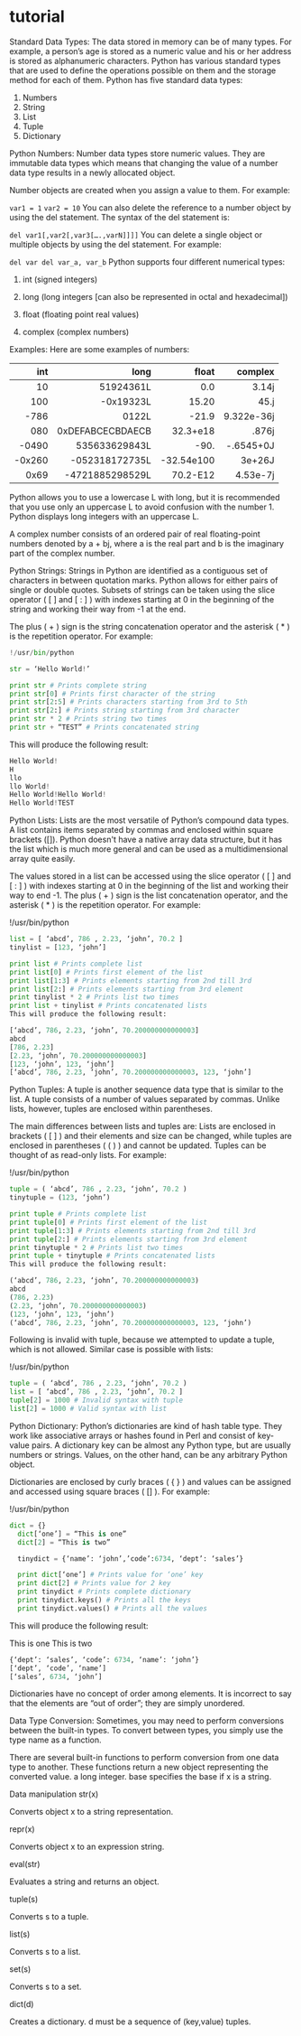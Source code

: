 # tutorial
Standard Data Types:
The data stored in memory can be of many types. For example, a person’s age is stored as a numeric value and his or her address is stored as alphanumeric characters. Python has various standard types that are used to define the operations possible on them and the storage method for each of them.
Python has five standard data types:

1. Numbers
2. String
3. List
4. Tuple
5. Dictionary

Python Numbers:
Number data types store numeric values. They are immutable data types which means that changing the value of a number data type results in a newly allocated object.

Number objects are created when you assign a value to them. For example:

`var1 = 1`
`var2 = 10`
You can also delete the reference to a number object by using the del statement. The syntax of the del statement is:

`del var1[,var2[,var3[….,varN]]]]`
You can delete a single object or multiple objects by using the del statement. For example:

`del var
del var_a, var_b`
Python supports four different numerical types:

1. int (signed integers)

2. long (long integers [can also be represented in octal and       hexadecimal])

3. float (floating point real values)

4. complex (complex numbers)

Examples:
Here are some examples of numbers:

|int   | long           | float     | complex|
|-----:|---------------:|----------:|--------:|
|10    |51924361L       | 0.0       | 3.14j   |
|100   |-0x19323L       |15.20      |45.j     |
|-786  | 0122L          | -21.9     |9.322e-36j|
|080   |0xDEFABCECBDAECB|32.3+e18   | .876j   |
|-0490 |535633629843L   | -90.      |-.6545+0J|
|-0x260 | -052318172735L| -32.54e100| 3e+26J  |
|0x69   |-4721885298529L|70.2-E12   |4.53e-7j

Python allows you to use a lowercase L with long, but it is recommended that you use only an uppercase L to avoid confusion with the number 1. Python displays long integers with an uppercase L.

A complex number consists of an ordered pair of real floating-point numbers denoted by a + bj, where a is the real part and b is the imaginary part of the complex number.

Python Strings:
Strings in Python are identified as a contiguous set of characters in between quotation marks. Python allows for either pairs of single or double quotes. Subsets of strings can be taken using the slice operator ( [ ] and [ : ] ) with indexes starting at 0 in the beginning of the string and working their way from -1 at the end.

The plus ( + ) sign is the string concatenation operator and the asterisk ( * ) is the repetition operator. For example:
```python
!/usr/bin/python

str = ‘Hello World!’

print str # Prints complete string
print str[0] # Prints first character of the string
print str[2:5] # Prints characters starting from 3rd to 5th
print str[2:] # Prints string starting from 3rd character
print str * 2 # Prints string two times
print str + “TEST” # Prints concatenated string
```
This will produce the following result:
```python
Hello World!
H
llo
llo World!
Hello World!Hello World!
Hello World!TEST
```
Python Lists:
Lists are the most versatile of Python’s compound data types. A list contains items separated by commas and enclosed within square brackets ([]). Python doesn't have a native array data structure, but it has the list which is much more general and can be used as a multidimensional array quite easily.

The values stored in a list can be accessed using the slice operator ( [ ] and [ : ] ) with indexes starting at 0 in the beginning of the list and working their way to end -1. The plus ( + ) sign is the list concatenation operator, and the asterisk ( * ) is the repetition operator. For example:

!/usr/bin/python
```python
list = [ ‘abcd’, 786 , 2.23, ‘john’, 70.2 ]
tinylist = [123, ‘john’]

print list # Prints complete list
print list[0] # Prints first element of the list
print list[1:3] # Prints elements starting from 2nd till 3rd
print list[2:] # Prints elements starting from 3rd element
print tinylist * 2 # Prints list two times
print list + tinylist # Prints concatenated lists
This will produce the following result:

[‘abcd’, 786, 2.23, ‘john’, 70.200000000000003]
abcd
[786, 2.23]
[2.23, ‘john’, 70.200000000000003]
[123, ‘john’, 123, ‘john’]
[‘abcd’, 786, 2.23, ‘john’, 70.200000000000003, 123, ‘john’]
```
Python Tuples:
A tuple is another sequence data type that is similar to the list. A tuple consists of a number of values separated by commas. Unlike lists, however, tuples are enclosed within parentheses.

The main differences between lists and tuples are: Lists are enclosed in brackets ( [ ] ) and their elements and size can be changed, while tuples are enclosed in parentheses ( ( ) ) and cannot be updated. Tuples can be thought of as read-only lists. For example:

!/usr/bin/python
```python
tuple = ( ‘abcd’, 786 , 2.23, ‘john’, 70.2 )
tinytuple = (123, ‘john’)

print tuple # Prints complete list
print tuple[0] # Prints first element of the list
print tuple[1:3] # Prints elements starting from 2nd till 3rd
print tuple[2:] # Prints elements starting from 3rd element
print tinytuple * 2 # Prints list two times
print tuple + tinytuple # Prints concatenated lists
This will produce the following result:

(‘abcd’, 786, 2.23, ‘john’, 70.200000000000003)
abcd
(786, 2.23)
(2.23, ‘john’, 70.200000000000003)
(123, ‘john’, 123, ‘john’)
(‘abcd’, 786, 2.23, ‘john’, 70.200000000000003, 123, ‘john’)
```
Following is invalid with tuple, because we attempted to update a tuple, which is not allowed. Similar case is possible with lists:

!/usr/bin/python
```python
tuple = ( ‘abcd’, 786 , 2.23, ‘john’, 70.2 )
list = [ ‘abcd’, 786 , 2.23, ‘john’, 70.2 ]
tuple[2] = 1000 # Invalid syntax with tuple
list[2] = 1000 # Valid syntax with list
```
Python Dictionary:
Python’s dictionaries are kind of hash table type. They work like associative arrays or hashes found in Perl and consist of key-value pairs. A dictionary key can be almost any Python type, but are usually numbers or strings. Values, on the other hand, can be any arbitrary Python object.

Dictionaries are enclosed by curly braces ( { } ) and values can be assigned and accessed using square braces ( [] ). For example:

!/usr/bin/python
```python
dict = {}
  dict[‘one’] = “This is one”
  dict[2] = “This is two”

  tinydict = {‘name’: ‘john’,’code’:6734, ‘dept’: ‘sales’}

  print dict[‘one’] # Prints value for ‘one’ key
  print dict[2] # Prints value for 2 key
  print tinydict # Prints complete dictionary
  print tinydict.keys() # Prints all the keys
  print tinydict.values() # Prints all the values
  ```
  This will produce the following result:

  This is one
  This is two
  ```python
  {‘dept’: ‘sales’, ‘code’: 6734, ‘name’: ‘john’}
  [‘dept’, ‘code’, ‘name’]
  [‘sales’, 6734, ‘john’]
  ```
  Dictionaries have no concept of order among elements. It is incorrect to say that the elements are “out of order”; they are simply unordered.

  Data Type Conversion:
  Sometimes, you may need to perform conversions between the built-in types. To convert between types, you simply use the type name as a function.

  There are several built-in functions to perform conversion from one data type to another. These functions return a new object representing the converted value.
 a long integer. base specifies the base if x is a string.

Data manipulation
  str(x)

  Converts object x to a string representation.

  repr(x)

  Converts object x to an expression string.

  eval(str)

  Evaluates a string and returns an object.

  tuple(s)

  Converts s to a tuple.

  list(s)

  Converts s to a list.

  set(s)

  Converts s to a set.

  dict(d)

  Creates a dictionary. d must be a sequence of (key,value) tuples.
